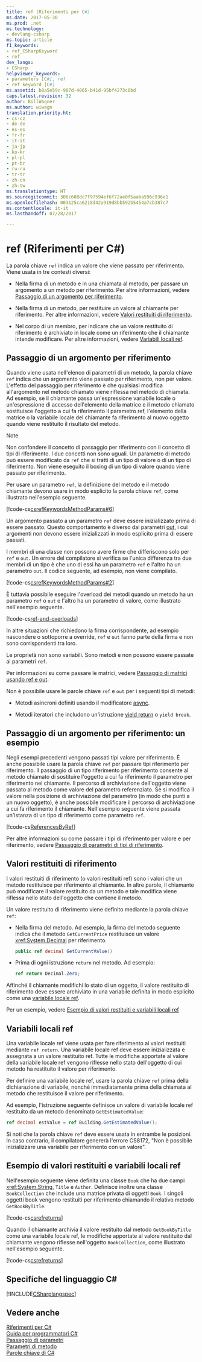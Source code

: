 ```yaml
---
title: ref (Riferimenti per C#)
ms.date: 2017-05-30
ms.prod: .net
ms.technology:
- devlang-csharp
ms.topic: article
f1_keywords:
- ref_CSharpKeyword
- ref
dev_langs:
- CSharp
helpviewer_keywords:
- parameters [C#], ref
- ref keyword [C#]
ms.assetid: b8a5e59c-907d-4065-b41d-95bf4273c0bd
caps.latest.revision: 32
author: BillWagner
ms.author: wiwagn
translation.priority.ht:
- cs-cz
- de-de
- es-es
- fr-fr
- it-it
- ja-jp
- ko-kr
- pl-pl
- pt-br
- ru-ru
- tr-tr
- zh-cn
- zh-tw
ms.translationtype: HT
ms.sourcegitcommit: 306c608dc7f97594ef6f72ae0f5aaba596c936e1
ms.openlocfilehash: 003125ca6218d42a919d8bb592b5454a7cb387c7
ms.contentlocale: it-it
ms.lasthandoff: 07/28/2017

---
```

# <a name="ref-c-reference"></a>ref (Riferimenti per C#)

La parola chiave `ref` indica un valore che viene passato per riferimento. Viene usata in tre contesti diversi: 

- Nella firma di un metodo e in una chiamata al metodo, per passare un argomento a un metodo per riferimento. Per altre informazioni, vedere [Passaggio di un argomento per riferimento](#passing-an-argument-by-reference).

- Nella firma di un metodo, per restituire un valore al chiamante per riferimento. Per altre informazioni, vedere [Valori restituiti di riferimento](#reference-return-values).

- Nel corpo di un membro, per indicare che un valore restituito di riferimento è archiviato in locale come un riferimento che il chiamante intende modificare. Per altre informazioni, vedere [Variabili locali ref](#ref-locals).

## <a name="passing-an-argument-by-reference"></a>Passaggio di un argomento per riferimento

Quando viene usata nell'elenco di parametri di un metodo, la parola chiave `ref` indica che un argomento viene passato per riferimento, non per valore. L'effetto del passaggio per riferimento è che qualsiasi modifica all'argomento nel metodo chiamato viene riflessa nel metodo di chiamata. Ad esempio, se il chiamante passa un'espressione variabile locale o un'espressione di accesso dell'elemento della matrice e il metodo chiamato sostituisce l'oggetto a cui fa riferimento il parametro ref, l'elemento della matrice o la variabile locale del chiamante fa riferimento al nuovo oggetto quando viene restituito il risultato del metodo.

> [!NOTE]
>  Non confondere il concetto di passaggio per riferimento con il concetto di tipi di riferimento. I due concetti non sono uguali. Un parametro di metodo può essere modificato da `ref` che si tratti di un tipo di valore o di un tipo di riferimento. Non viene eseguito il boxing di un tipo di valore quando viene passato per riferimento.  

Per usare un parametro `ref`, la definizione del metodo e il metodo chiamante devono usare in modo esplicito la parola chiave `ref`, come illustrato nell'esempio seguente.  

[!code-cs[csrefKeywordsMethodParams#6](../../../../samples/snippets/csharp/language-reference/keywords/ref/ref-1.cs)]

Un argomento passato a un parametro `ref` deve essere inizializzato prima di essere passato. Questo comportamento è diverso dai parametri [out](out.md), i cui argomenti non devono essere inizializzati in modo esplicito prima di essere passati.

I membri di una classe non possono avere firme che differiscono solo per `ref` e `out`. Un errore del compilatore si verifica se l'unica differenza tra due membri di un tipo è che uno di essi ha un parametro `ref` e l'altro ha un parametro `out`. Il codice seguente, ad esempio, non viene compilato.  
  
 [!code-cs[csrefKeywordsMethodParams#2](../../../../samples/snippets/csharp/language-reference/keywords/ref/ref-2.cs)]
  
 È tuttavia possibile eseguire l'overload dei metodi quando un metodo ha un parametro `ref` o `out` e l'altro ha un parametro di valore, come illustrato nell'esempio seguente.
  
 [!code-cs[ref-and-overloads](../../../../samples/snippets/csharp/language-reference/keywords/ref/ref-3.cs)]
  
 In altre situazioni che richiedono la firma corrispondente, ad esempio nascondere o sottoporre a override, `ref` e `out` fanno parte della firma e non sono corrispondenti tra loro.  
  
 Le proprietà non sono variabili. Sono metodi e non possono essere passate ai parametri `ref`.  
  
 Per informazioni su come passare le matrici, vedere [Passaggio di matrici usando ref e out](../../../csharp/programming-guide/arrays/passing-arrays-using-ref-and-out.md).  
  
 Non è possibile usare le parole chiave `ref` e `out` per i seguenti tipi di metodi:  
  
-   Metodi asincroni definiti usando il modificatore [async](../../../csharp/language-reference/keywords/async.md).  
  
-   Metodi iteratori che includono un'istruzione [yield return](../../../csharp/language-reference/keywords/yield.md) o `yield break`.  
  
## <a name="passing-an-argument-by-reference-an-example"></a>Passaggio di un argomento per riferimento: un esempio

Negli esempi precedenti vengono passati tipi valore per riferimento. È anche possibile usare la parola chiave `ref` per passare tipi riferimento per riferimento. Il passaggio di un tipo riferimento per riferimento consente al metodo chiamato di sostituire l'oggetto a cui fa riferimento il parametro per riferimento nel chiamante. Il percorso di archiviazione dell'oggetto viene passato al metodo come valore del parametro referenziato. Se si modifica il valore nella posizione di archiviazione del parametro (in modo che punti a un nuovo oggetto), è anche possibile modificare il percorso di archiviazione a cui fa riferimento il chiamante. Nell'esempio seguente viene passata un'istanza di un tipo di riferimento come parametro `ref`.   
  
 [!code-cs[ReferencesByRef](../../../../samples/snippets/csharp/language-reference/keywords/ref/ref-4.cs)]  

Per altre informazioni su come passare i tipi di riferimento per valore e per riferimento, vedere [Passaggio di parametri di tipi di riferimento](../../../csharp/programming-guide/classes-and-structs/passing-reference-type-parameters.md).
  
## <a name="reference-return-values"></a>Valori restituiti di riferimento

I valori restituiti di riferimento (o valori restituiti ref) sono i valori che un metodo restituisce per riferimento al chiamante. In altre parole, il chiamante può modificare il valore restituito da un metodo e tale modifica viene riflessa nello stato dell'oggetto che contiene il metodo. 

Un valore restituito di riferimento viene definito mediante la parola chiave `ref`:

- Nella firma del metodo. Ad esempio, la firma del metodo seguente indica che il metodo `GetCurrentPrice` restituisce un valore <xref:System.Decimal> per riferimento.

   ```csharp
   public ref decimal GetCurrentValue()
   ``` 
- Prima di ogni istruzione `return` nel metodo. Ad esempio:
 
   ```csharp
   ref return Decimal.Zero;
   ``` 

Affinché il chiamante modifichi lo stato di un oggetto, il valore restituito di riferimento deve essere archiviato in una variabile definita in modo esplicito come una [variabile locale ref](#ref-locals). 

Per un esempio, vedere [Esempio di valori restituiti e variabili locali ref](#a-ref-returns-and-ref-locals-example)

## <a name="ref-locals"></a>Variabili locali ref

Una variabile locale ref viene usata per fare riferimento ai valori restituiti mediante `ref return`.  Una variabile locale ref deve essere inizializzata e assegnata a un valore restituito ref. Tutte le modifiche apportate al valore della variabile locale ref vengono riflesse nello stato dell'oggetto di cui metodo ha restituito il valore per riferimento.

Per definire una variabile locale ref, usare la parola chiave `ref` prima della dichiarazione di variabile, nonché immediatamente prima della chiamata al metodo che restituisce il valore per riferimento. 

Ad esempio, l'istruzione seguente definisce un valore di variabile locale ref restituito da un metodo denominato `GetEstimatedValue`:

```csharp
ref decimal estValue = ref Building.GetEstimatedValue();
```

Si noti che la parola chiave `ref` deve essere usata in entrambe le posizioni. In caso contrario, il compilatore genererà l'errore CS8172, "Non è possibile inizializzare una variabile per riferimento con un valore". 
 
## <a name="a-ref-returns-and-ref-locals-example"></a>Esempio di valori restituiti e variabili locali ref

Nell'esempio seguente viene definita una classe `Book` che ha due campi <xref:System.String>, `Title` e `Author`. Definisce inoltre una classe `BookCollection` che include una matrice privata di oggetti `Book`. I singoli oggetti book vengono restituiti per riferimento chiamando il relativo metodo `GetBookByTitle`.

[!code-cs[csrefreturns](../../../../samples/snippets/csharp/language-reference/keywords/ref/ref-5.cs#1)]  

Quando il chiamante archivia il valore restituito dal metodo `GetBookByTitle` come una variabile locale ref, le modifiche apportate al valore restituito dal chiamante vengono riflesse nell'oggetto `BookCollection`, come illustrato nell'esempio seguente.

[!code-cs[csrefreturns](../../../../samples/snippets/csharp/language-reference/keywords/ref/ref-5.cs#2)]  

## <a name="c-language-specification"></a>Specifiche del linguaggio C#  
 [!INCLUDE[CSharplangspec](~/includes/csharplangspec-md.md)]  
  
## <a name="see-also"></a>Vedere anche  
 [Riferimenti per C#](../../../csharp/language-reference/index.md)   
 [Guida per programmatori C#](../../../csharp/programming-guide/index.md)   
 [Passaggio di parametri](../../../csharp/programming-guide/classes-and-structs/passing-parameters.md)   
 [Parametri di metodo](../../../csharp/language-reference/keywords/method-parameters.md)   
 [Parole chiave di C#](../../../csharp/language-reference/keywords/index.md)